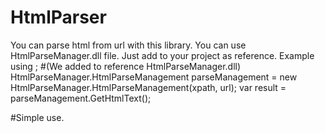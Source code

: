 # HtmlParser
You can parse html from url with this library.
You can use HtmlParseManager.dll file.
Just add to your project as reference.
Example using ;
#(We added to reference HtmlParseManager.dll)
  HtmlParseManager.HtmlParseManagement parseManagement = new HtmlParseManager.HtmlParseManagement(xpath, url);
  var result = parseManagement.GetHtmlText();
  
  #Simple use.
